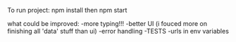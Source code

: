 To run project:
npm install 
then 
npm start

what could be improved:
-more typing!!!
-better UI (i fouced more on finishing all 'data' stuff than ui)
-error handling
-TESTS
-urls in env variables 